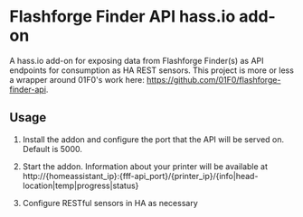 # Flashforge Finder API hass.io add-on
A hass.io add-on for exposing data from Flashforge Finder(s) as API endpoints for consumption as HA REST sensors. This project is more or less a wrapper around 01F0's work here: https://github.com/01F0/flashforge-finder-api.

## Usage
1) Install the addon and configure the port that the API will be served on. Default is 5000.

2) Start the addon. Information about your printer will be available at http://{homeassistant_ip}:{fff-api_port}/{printer_ip}/{info|head-location|temp|progress|status}

3) Configure RESTful sensors in HA as necessary
